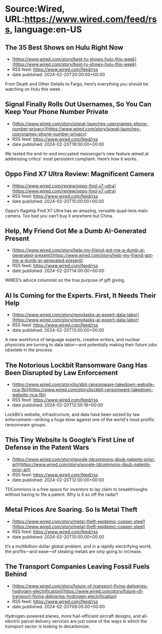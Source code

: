 # Source:Wired, URL:https://www.wired.com/feed/rss, language:en-US

## The 35 Best Shows on Hulu Right Now
 - [https://www.wired.com/story/best-tv-shows-hulu-this-week](https://www.wired.com/story/best-tv-shows-hulu-this-week)
 - RSS feed: https://www.wired.com/feed/rss
 - date published: 2024-02-20T20:00:00+00:00

From Death and Other Details to Fargo, here’s everything you should be watching on Hulu this week.

## Signal Finally Rolls Out Usernames, So You Can Keep Your Phone Number Private
 - [https://www.wired.com/story/signal-launches-usersnames-phone-number-privacy](https://www.wired.com/story/signal-launches-usersnames-phone-number-privacy)
 - RSS feed: https://www.wired.com/feed/rss
 - date published: 2024-02-20T18:00:00+00:00

We tested the end-to-end encrypted messenger’s new feature aimed at addressing critics’ most persistent complaint. Here’s how it works.

## Oppo Find X7 Ultra Review: Magnificent Camera
 - [https://www.wired.com/review/oppo-find-x7-ultra](https://www.wired.com/review/oppo-find-x7-ultra)
 - RSS feed: https://www.wired.com/feed/rss
 - date published: 2024-02-20T15:00:00+00:00

Oppo’s flagship Find X7 Ultra has an amazing, versatile quad-lens main camera. Too bad you can’t buy it anywhere but China.

## Help, My Friend Got Me a Dumb AI-Generated Present
 - [https://www.wired.com/story/help-my-friend-got-me-a-dumb-ai-generated-present](https://www.wired.com/story/help-my-friend-got-me-a-dumb-ai-generated-present)
 - RSS feed: https://www.wired.com/feed/rss
 - date published: 2024-02-20T14:00:00+00:00

WIRED’s advice columnist on the true purpose of gift giving.

## AI Is Coming for the Experts. First, It Needs Their Help
 - [https://www.wired.com/story/remotasks-ai-expert-data-labor](https://www.wired.com/story/remotasks-ai-expert-data-labor)
 - RSS feed: https://www.wired.com/feed/rss
 - date published: 2024-02-20T13:00:00+00:00

A new workforce of language experts, creative writers, and nuclear physicists are turning to data labor—and potentially making their future jobs obsolete in the process.

## The Notorious Lockbit Ransomware Gang Has Been Disrupted by Law Enforcement
 - [https://www.wired.com/story/lockbit-ransomware-takedown-website-nca-fbi](https://www.wired.com/story/lockbit-ransomware-takedown-website-nca-fbi)
 - RSS feed: https://www.wired.com/feed/rss
 - date published: 2024-02-20T12:50:16+00:00

LockBit’s website, infrastructure, and data have been seized by law enforcement—striking a huge blow against one of the world's most prolific ransomware groups.

## This Tiny Website Is Google’s First Line of Defense in the Patent Wars
 - [https://www.wired.com/story/google-tdcommons-dpub-patents-prior-art](https://www.wired.com/story/google-tdcommons-dpub-patents-prior-art)
 - RSS feed: https://www.wired.com/feed/rss
 - date published: 2024-02-20T12:00:00+00:00

TDCommons is a free space for inventors to lay claim to breakthroughs without having to file a patent. Why is it so off the radar?

## Metal Prices Are Soaring. So Is Metal Theft
 - [https://www.wired.com/story/metal-theft-epidemic-copper-steel](https://www.wired.com/story/metal-theft-epidemic-copper-steel)
 - RSS feed: https://www.wired.com/feed/rss
 - date published: 2024-02-20T10:00:00+00:00

It’s a multibillion-dollar global problem, and in a rapidly electrifying world, the profits—and ease—of stealing metals are only going to increase.

## The Transport Companies Leaving Fossil Fuels Behind
 - [https://www.wired.com/story/future-of-transport-flying-deliveries-hydrogen-electrification](https://www.wired.com/story/future-of-transport-flying-deliveries-hydrogen-electrification)
 - RSS feed: https://www.wired.com/feed/rss
 - date published: 2024-02-20T08:05:00+00:00

Hydrogen-powered planes, more fuel-efficient aircraft designs, and all-electric parcel delivery services are just some of the ways in which the transport sector is looking to decarbonize.

